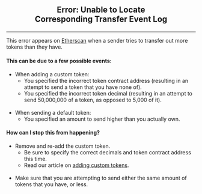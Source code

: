 ## <p align="center">Error: Unable to Locate <br> Corresponding Transfer Event Log</p>
***

This error appears on [Etherscan](https://etherscan.io) when a sender tries to transfer out more tokens than they have.
<br>
#### This can be due to a few possible events:
* When adding a custom token:
    * You specified the incorrect token contract address (resulting in an attempt to send a token that you have none of).
    * You specified the incorrect token decimal (resulting in an attempt to send 50,000,000 of a token, as opposed to 5,000 of it).
    <br>
* When sending a default token:
    * You specified an amount to send higher than you actually own.


#### How can I stop this from happening?
* Remove and re-add the custom token.
    * Be sure to specify the correct decimals and token contract address this time.
    * Read our article on [adding custom tokens]().
    <br>
* Make sure that you are attempting to send either the same amount of tokens that you have, or less.